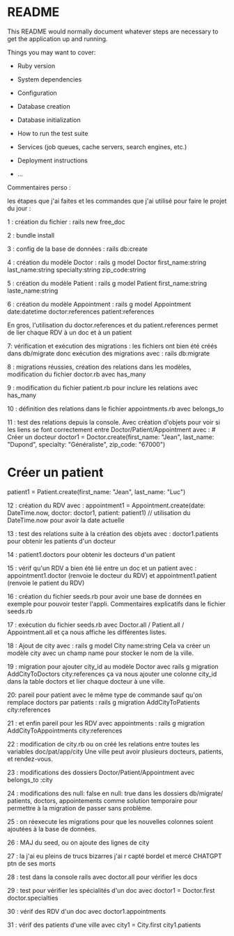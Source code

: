 # README

This README would normally document whatever steps are necessary to get the
application up and running.

Things you may want to cover:

* Ruby version

* System dependencies

* Configuration

* Database creation

* Database initialization

* How to run the test suite

* Services (job queues, cache servers, search engines, etc.)

* Deployment instructions

* ...


Commentaires perso : 

les étapes que j'ai faites et les commandes que j'ai utilisé pour faire le projet du jour : 

1 : création du fichier : rails new free_doc 

2 : bundle install 

3 : config de la base de données : rails db:create 

4 : création du modèle Doctor : rails g model Doctor first_name:string last_name:string specialty:string zip_code:string

5 : création du modèle Patient : rails g model Patient first_name:string laste_name:string 

6 : création du modèle Appointment : rails g model Appointment date:datetime doctor:references patient:references 

En gros, l'utilisation du doctor.references et du patient.references permet de lier chaque RDV à un doc et à un patient 

7: vérification et exécution des migrations : les fichiers ont bien été créés dans db/migrate donc exécution des migrations avec : rails db:migrate

8 : migrations réussies, création des relations dans les modèles, modification du fichier doctor.rb avec has_many

9 : modification du fichier patient.rb pour inclure les relations avec has_many

10 : définition des relations dans le fichier appointments.rb avec belongs_to 

11 : test des relations depuis la console. Avec création d'objets pour voir si les liens se font correctement entre Doctor/Patient/Appointment 
avec : # Créer un docteur
doctor1 = Doctor.create(first_name: "Jean", last_name: "Dupond", specialty: "Généraliste", zip_code: "67000")

# Créer un patient
patient1 = Patient.create(first_name: "Jean", last_name: "Luc")

12 : création du RDV avec : 
appointment1 = Appointment.create(date: DateTime.now, doctor: doctor1, patient: patient1)  // utilisation du DateTime.now pour avoir la date actuelle 

13 : test des relations suite à la création des objets avec : doctor1.patients pour obtenir les patients d'un docteur 

14 : patient1.doctors pour obtenir les docteurs d'un patient 

15 : vérif qu'un RDV a bien été lié entre un doc et un patient avec : appointment1.doctor (renvoie le docteur du RDV) et appointment1.patient (renvoie le patient du RDV)

16 : création du fichier seeds.rb pour avoir une base de données en exemple pour pouvoir tester l'appli. Commentaires explicatifs dans le fichier seeds.rb

17 : exécution du fichier seeds.rb avec Doctor.all / Patient.all / Appointment.all et ça nous affiche les différentes listes. 

18 : Ajout de city avec : rails g model City name:string  Cela va créer un modèle city avec un champ name pour stocker le nom de la ville. 

19 : migration pour ajouter city_id au modèle Doctor avec rails g migration AddCityToDoctors city:references 
ça va nous ajouter une colonne city_id dans la table doctors et lier chaque docteur  à une ville. 

20: pareil pour patient avec le même type de commande sauf qu'on remplace doctors par patients : 
rails g migration AddCityToPatients city:references

21 : et enfin pareil pour les RDV avec appointments : 
rails g migration AddCityToAppointments city:references

22 : modification de city.rb ou on créé les relations entre toutes les variables doc/pat/app/city
Une ville peut avoir plusieurs docteurs, patients, et rendez-vous.

23 : modifications des dossiers Doctor/Patient/Appointment avec belongs_to :city 

24 : modifications des null: false en null: true dans les dossiers db/migrate/ patients, doctors, appointements comme solution temporaire pour permettre à la migration de passer sans problème. 

25 : on réexecute les migrations pour que les nouvelles colonnes soient ajoutées à la base de données. 

26 : MAJ du seed, ou on ajoute des lignes de city 

27 : la j'ai eu pleins de trucs bizarres j'ai r capté bordel et mercé CHATGPT ptn de ses morts 

28 : test dans la console rails avec doctor.all pour vérifier les docs

29 : test pour vérifier les spécialités d'un doc avec doctor1 = Doctor.first doctor.specialties 

30 : vérif des RDV d'un doc avec doctor1.appointments

31 : vérif des patients d'une ville avec city1 = City.first
city1.patients
